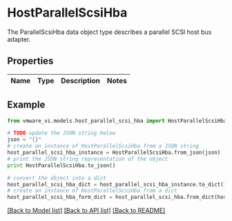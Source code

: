 # HostParallelScsiHba

The ParallelScsiHba data object type describes a parallel SCSI host bus adapter. 

## Properties
Name | Type | Description | Notes
------------ | ------------- | ------------- | -------------

## Example

```python
from vmware_vi.models.host_parallel_scsi_hba import HostParallelScsiHba

# TODO update the JSON string below
json = "{}"
# create an instance of HostParallelScsiHba from a JSON string
host_parallel_scsi_hba_instance = HostParallelScsiHba.from_json(json)
# print the JSON string representation of the object
print HostParallelScsiHba.to_json()

# convert the object into a dict
host_parallel_scsi_hba_dict = host_parallel_scsi_hba_instance.to_dict()
# create an instance of HostParallelScsiHba from a dict
host_parallel_scsi_hba_form_dict = host_parallel_scsi_hba.from_dict(host_parallel_scsi_hba_dict)
```
[[Back to Model list]](../README.md#documentation-for-models) [[Back to API list]](../README.md#documentation-for-api-endpoints) [[Back to README]](../README.md)


